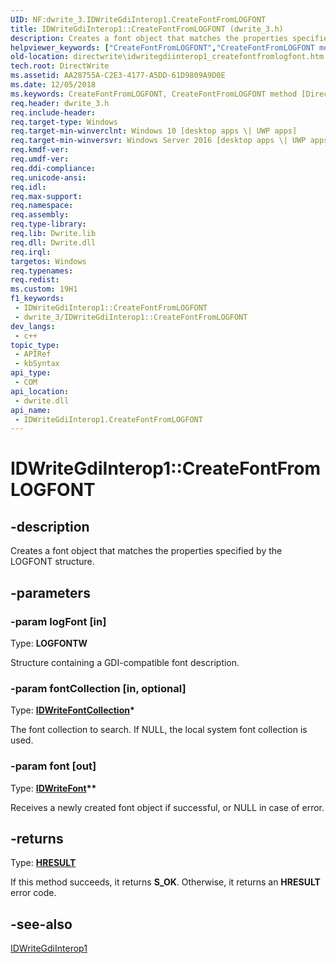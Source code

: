 ```yaml
---
UID: NF:dwrite_3.IDWriteGdiInterop1.CreateFontFromLOGFONT
title: IDWriteGdiInterop1::CreateFontFromLOGFONT (dwrite_3.h)
description: Creates a font object that matches the properties specified by the LOGFONT structure. (IDWriteGdiInterop1.CreateFontFromLOGFONT)
helpviewer_keywords: ["CreateFontFromLOGFONT","CreateFontFromLOGFONT method [Direct Write]","CreateFontFromLOGFONT method [Direct Write]","IDWriteGdiInterop1 interface","IDWriteGdiInterop1 interface [Direct Write]","CreateFontFromLOGFONT method","IDWriteGdiInterop1.CreateFontFromLOGFONT","IDWriteGdiInterop1::CreateFontFromLOGFONT","directwrite.idwritegdiinterop1_createfontfromlogfont","dwrite_3/IDWriteGdiInterop1::CreateFontFromLOGFONT"]
old-location: directwrite\idwritegdiinterop1_createfontfromlogfont.htm
tech.root: DirectWrite
ms.assetid: AA28755A-C2E3-4177-A5DD-61D9809A9D0E
ms.date: 12/05/2018
ms.keywords: CreateFontFromLOGFONT, CreateFontFromLOGFONT method [Direct Write], CreateFontFromLOGFONT method [Direct Write],IDWriteGdiInterop1 interface, IDWriteGdiInterop1 interface [Direct Write],CreateFontFromLOGFONT method, IDWriteGdiInterop1.CreateFontFromLOGFONT, IDWriteGdiInterop1::CreateFontFromLOGFONT, directwrite.idwritegdiinterop1_createfontfromlogfont, dwrite_3/IDWriteGdiInterop1::CreateFontFromLOGFONT
req.header: dwrite_3.h
req.include-header: 
req.target-type: Windows
req.target-min-winverclnt: Windows 10 [desktop apps \| UWP apps]
req.target-min-winversvr: Windows Server 2016 [desktop apps \| UWP apps]
req.kmdf-ver: 
req.umdf-ver: 
req.ddi-compliance: 
req.unicode-ansi: 
req.idl: 
req.max-support: 
req.namespace: 
req.assembly: 
req.type-library: 
req.lib: Dwrite.lib
req.dll: Dwrite.dll
req.irql: 
targetos: Windows
req.typenames: 
req.redist: 
ms.custom: 19H1
f1_keywords:
 - IDWriteGdiInterop1::CreateFontFromLOGFONT
 - dwrite_3/IDWriteGdiInterop1::CreateFontFromLOGFONT
dev_langs:
 - c++
topic_type:
 - APIRef
 - kbSyntax
api_type:
 - COM
api_location:
 - dwrite.dll
api_name:
 - IDWriteGdiInterop1.CreateFontFromLOGFONT
---
```


# IDWriteGdiInterop1::CreateFontFromLOGFONT


## -description

Creates a font object that matches the properties specified by the LOGFONT structure.

## -parameters

### -param logFont [in]

Type: <b>LOGFONTW</b>

Structure containing a GDI-compatible font description.

### -param fontCollection [in, optional]

Type: <b><a href="/windows/win32/api/dwrite/nn-dwrite-idwritefontcollection">IDWriteFontCollection</a>*</b>

The font collection to search. If NULL, the local system font collection is used.

### -param font [out]

Type: <b><a href="/windows/win32/api/dwrite/nn-dwrite-idwritefont">IDWriteFont</a>**</b>

Receives a newly created font object if successful, or NULL in case of error.

## -returns

Type: <b><a href="/windows/win32/com/structure-of-com-error-codes">HRESULT</a></b>

If this method succeeds, it returns <b>S_OK</b>. Otherwise, it returns an <b>HRESULT</b> error code.

## -see-also

<a href="/windows/win32/api/dwrite_3/nn-dwrite_3-idwritegdiinterop1">IDWriteGdiInterop1</a>

